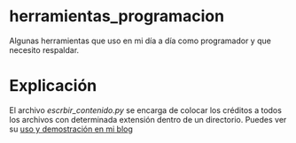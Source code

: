 # herramientas_programacion
Algunas herramientas que uso en mi día a día como programador y que necesito respaldar.

# Explicación
El archivo *escrbir_contenido.py* se encarga de colocar los créditos a todos los archivos
con determinada extensión dentro de un directorio. Puedes ver su [uso y demostración en mi blog](https://parzibyte.me/blog/2020/02/11/script-escribir-creditos-encabezado-archivos/)
